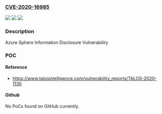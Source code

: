 ### [CVE-2020-16985](https://cve.mitre.org/cgi-bin/cvename.cgi?name=CVE-2020-16985)
![](https://img.shields.io/static/v1?label=Product&message=Azure%20Sphere&color=blue)
![](https://img.shields.io/static/v1?label=Version&message=20.00%20&color=brightgreen)
![](https://img.shields.io/static/v1?label=Vulnerability&message=Information%20Disclosure&color=brightgreen)

### Description

Azure Sphere Information Disclosure Vulnerability

### POC

#### Reference
- https://www.talosintelligence.com/vulnerability_reports/TALOS-2020-1130

#### Github
No PoCs found on GitHub currently.

